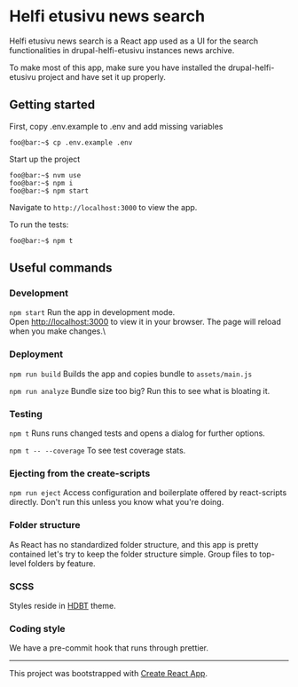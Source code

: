 # Helfi etusivu news search

Helfi etusivu news search is a React app used as a UI for the search functionalities in drupal-helfi-etusivu instances news archive.

To make most of this app, make sure you have installed the drupal-helfi-etusivu project and have set it up properly.

## Getting started

First, copy .env.example to .env and add missing variables
```console
foo@bar:~$ cp .env.example .env
```
Start up the project
```console
foo@bar:~$ nvm use
foo@bar:~$ npm i
foo@bar:~$ npm start
```

Navigate to `http://localhost:3000` to view the app.

To run the tests:
```console
foo@bar:~$ npm t
```

## Useful commands

### Development

`npm start`
Run the app in development mode.\
Open [http://localhost:3000](http://localhost:3000) to view it in your browser.
The page will reload when you make changes.\

### Deployment 

`npm run build`
Builds the app and copies bundle to `assets/main.js`

`npm run analyze`
Bundle size too big? Run this to see what is bloating it.

### Testing 

`npm t`
Runs runs changed tests and opens a dialog for further options.

`npm t -- --coverage`
To see test coverage stats.

### Ejecting from the create-scripts

`npm run eject`
Access configuration and boilerplate offered by react-scripts directly.
Don't run this unless you know what you're doing.

### Folder structure

As React has no standardized folder structure, and this app is pretty contained let's try to keep the folder structure simple. Group files to top-level folders by feature.

### SCSS

Styles reside in [HDBT](https://github.com/City-of-Helsinki/drupal-hdbt) theme.

### Coding style

We have a pre-commit hook that runs through prettier.

---

This project was bootstrapped with [Create React App](https://github.com/facebook/create-react-app).
